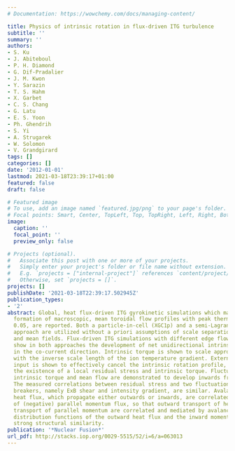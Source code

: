 ```yaml
---
# Documentation: https://wowchemy.com/docs/managing-content/

title: Physics of intrinsic rotation in flux-driven ITG turbulence
subtitle: ''
summary: ''
authors:
- S. Ku
- J. Abiteboul
- P. H. Diamond
- G. Dif-Pradalier
- J. M. Kwon
- Y. Sarazin
- T. S. Hahm
- X. Garbet
- C. S. Chang
- G. Latu
- E. S. Yoon
- Ph. Ghendrih
- S. Yi
- A. Strugarek
- W. Solomon
- V. Grandgirard
tags: []
categories: []
date: '2012-01-01'
lastmod: 2021-03-18T23:39:17+01:00
featured: false
draft: false

# Featured image
# To use, add an image named `featured.jpg/png` to your page's folder.
# Focal points: Smart, Center, TopLeft, Top, TopRight, Left, Right, BottomLeft, Bottom, BottomRight.
image:
  caption: ''
  focal_point: ''
  preview_only: false

# Projects (optional).
#   Associate this post with one or more of your projects.
#   Simply enter your project's folder or file name without extension.
#   E.g. `projects = ["internal-project"]` references `content/project/deep-learning/index.md`.
#   Otherwise, set `projects = []`.
projects: []
publishDate: '2021-03-18T22:39:17.502945Z'
publication_types:
- '2'
abstract: Global, heat flux-driven ITG gyrokinetic simulations which manifest the
  formation of macroscopic, mean toroidal flow profiles with peak thermal Mach number
  0.05, are reported. Both a particle-in-cell (XGC1p) and a semi-Lagrangian (GYSELA)
  approach are utilized without a priori assumptions of scale separation between turbulence
  and mean fields. Flux-driven ITG simulations with different edge flow boundary conditions
  show in both approaches the development of net unidirectional intrinsic rotation
  in the co-current direction. Intrinsic torque is shown to scale approximately linearly
  with the inverse scale length of the ion temperature gradient. External momentum
  input is shown to effectively cancel the intrinsic rotation profile, thus confirming
  the existence of a local residual stress and intrinsic torque. Fluctuation intensity,
  intrinsic torque and mean flow are demonstrated to develop inwards from the boundary.
  The measured correlations between residual stress and two fluctuation spectrum symmetry
  breakers, namely ExB shear and intensity gradient, are similar. Avalanches of (positive)
  heat flux, which propagate either outwards or inwards, are correlated with avalanches
  of (negative) parallel momentum flux, so that outward transport of heat and inward
  transport of parallel momentum are correlated and mediated by avalanches. The probability
  distribution functions of the outward heat flux and the inward momentum flux show
  strong structural similarity.
publication: '*Nuclear Fusion*'
url_pdf: http://stacks.iop.org/0029-5515/52/i=6/a=063013
---
```

